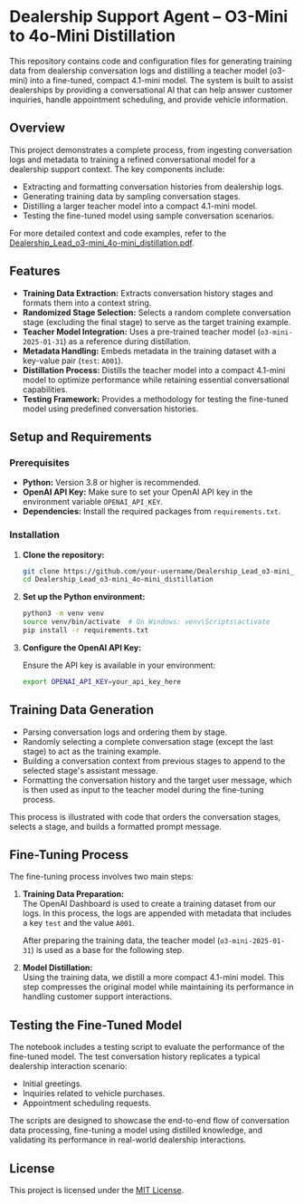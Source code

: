 # Dealership Support Agent – O3-Mini to 4o-Mini Distillation

This repository contains code and configuration files for generating training data from dealership conversation logs and distilling a teacher model (o3-mini) into a fine-tuned, compact 4.1-mini model. The system is built to assist dealerships by providing a conversational AI that can help answer customer inquiries, handle appointment scheduling, and provide vehicle information.


## Overview

This project demonstrates a complete process, from ingesting conversation logs and metadata to training a refined conversational model for a dealership support context. The key components include:

- Extracting and formatting conversation histories from dealership logs.
- Generating training data by sampling conversation stages.
- Distilling a larger teacher model into a compact 4.1-mini model.
- Testing the fine-tuned model using sample conversation scenarios.

For more detailed context and code examples, refer to the [Dealership_Lead_o3-mini_4o-mini_distillation.pdf](citeturn0file0).

## Features

- **Training Data Extraction:** Extracts conversation history stages and formats them into a context string.
- **Randomized Stage Selection:** Selects a random complete conversation stage (excluding the final stage) to serve as the target training example.
- **Teacher Model Integration:** Uses a pre-trained teacher model (`o3-mini-2025-01-31`) as a reference during distillation.
- **Metadata Handling:** Embeds metadata in the training dataset with a key-value pair (`test`: `A001`).
- **Distillation Process:** Distills the teacher model into a compact 4.1-mini model to optimize performance while retaining essential conversational capabilities.
- **Testing Framework:** Provides a methodology for testing the fine-tuned model using predefined conversation histories.


## Setup and Requirements

### Prerequisites

- **Python:** Version 3.8 or higher is recommended.
- **OpenAI API Key:** Make sure to set your OpenAI API key in the environment variable `OPENAI_API_KEY`.
- **Dependencies:** Install the required packages from `requirements.txt`.

### Installation

1. **Clone the repository:**

   ```bash
   git clone https://github.com/your-username/Dealership_Lead_o3-mini_4o-mini_distillation.git
   cd Dealership_Lead_o3-mini_4o-mini_distillation
   ```

2. **Set up the Python environment:**

   ```bash
   python3 -m venv venv
   source venv/bin/activate  # On Windows: venv\Scripts\activate
   pip install -r requirements.txt
   ```

3. **Configure the OpenAI API Key:**

   Ensure the API key is available in your environment:

   ```bash
   export OPENAI_API_KEY=your_api_key_here
   ```

## Training Data Generation

- Parsing conversation logs and ordering them by stage.
- Randomly selecting a complete conversation stage (except the last stage) to act as the training example.
- Building a conversation context from previous stages to append to the selected stage's assistant message.
- Formatting the conversation history and the target user message, which is then used as input to the teacher model during the fine-tuning process.

This process is illustrated with code that orders the conversation stages, selects a stage, and builds a formatted prompt message.

## Fine-Tuning Process

The fine-tuning process involves two main steps:

1. **Training Data Preparation:**  
   The OpenAI Dashboard is used to create a training dataset from our logs. In this process, the logs are appended with metadata that includes a key `test` and the value `A001`.  
   
   After preparing the training data, the teacher model (`o3-mini-2025-01-31`) is used as a base for the following step.

2. **Model Distillation:**  
   Using the training data, we distill a more compact 4.1-mini model. This step compresses the original model while maintaining its performance in handling customer support interactions.  


## Testing the Fine-Tuned Model

The notebook includes a testing script to evaluate the performance of the fine-tuned model. The test conversation history replicates a typical dealership interaction scenario:

- Initial greetings.
- Inquiries related to vehicle purchases.
- Appointment scheduling requests.

The scripts are designed to showcase the end-to-end flow of conversation data processing, fine-tuning a model using distilled knowledge, and validating its performance in real-world dealership interactions.

## License

This project is licensed under the [MIT License](LICENSE).
